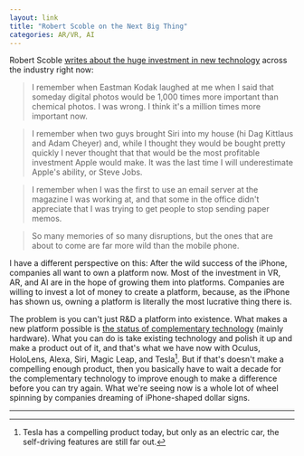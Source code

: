 ```yaml
---
layout: link
title: "Robert Scoble on the Next Big Thing"
categories: AR/VR, AI
---
```


Robert Scoble [writes about the huge investment in new technology](https://www.linkedin.com/pulse/what-would-hillel-fuld-do-robert-scoble/) across the industry right now:

> I remember when Eastman Kodak laughed at me when I said that someday digital photos would be 1,000 times more important than chemical photos. I was wrong. I think it's a million times more important now.

> I remember when two guys brought Siri into my house (hi Dag Kittlaus and Adam Cheyer) and, while I thought they would be bought pretty quickly I never thought that that would be the most profitable investment Apple would make. It was the last time I will underestimate Apple's ability, or Steve Jobs. 

> I remember when I was the first to use an email server at the magazine I was working at, and that some in the office didn't appreciate that I was trying to get people to stop sending paper memos.

> So many memories of so many disruptions, but the ones that are about to come are far more wild than the mobile phone.

I have a different perspective on this: After the wild success of the iPhone, companies all want to own a platform now. Most of the investment in VR, AR, and AI are in the hope of growing them into platforms. Companies are willing to invest a lot of money to create a platform, because, as the iPhone has shown us, owning a platform is literally the most lucrative thing there is.

The problem is you can't just R&D a platform into existence. What makes a new platform possible is [the status of complementary technology](/2019/04/11/a-few-smart-people-in-a-room/) (mainly hardware). What you can do is take existing technology and polish it up and make a product out of it, and that's what we have now with Oculus, HoloLens, Alexa, Siri, Magic Leap, and Tesla[^tesla]. But if that's doesn't make a compelling enough product, then you basically have to wait a decade for the complementary technology to improve enough to make a difference before you can try again. What we're seeing now is a whole lot of wheel spinning by companies dreaming of iPhone-shaped dollar signs.

* * *

[^tesla]: Tesla has a compelling product today, but only as an electric car, the self-driving features are still far out.
